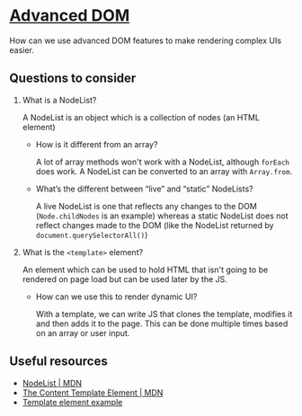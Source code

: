 # [Advanced DOM](https://learn.foundersandcoders.com/course/syllabus/pre-app-6/spikes/)

How can we use advanced DOM features to make rendering complex UIs easier.

## Questions to consider

  1. What is a NodeList?

     A NodeList is an object which is a collection of nodes (an HTML element)

      - How is it different from an array?

         A lot of array methods won't work with a NodeList, although `forEach` does work. A NodeList can be converted to an array with `Array.from`.

      - What’s the different between “live” and “static” NodeLists?

         A live NodeList is one that reflects any changes to the DOM (`Node.childNodes` is an example) whereas a static NodeList does not reflect changes made to the DOM (like the NodeList returned by `document.querySelectorAll()`)

  2. What is the `<template>` element?

     An element which can be used to hold HTML that isn't going to be rendered on page load but can be used later by the JS.

     - How can we use this to render dynamic UI?

        With a template, we can write JS that clones the template, modifies it and then adds it to the page. This can be done multiple times based on an array or user input.

## Useful resources

- [NodeList | MDN](https://developer.mozilla.org/en-US/docs/Web/API/NodeList)
- [The Content Template Element | MDN](https://developer.mozilla.org/en-US/docs/Web/HTML/Element/template)
- [Template element example](https://codepen.io/oliverjam/pen/yLNEOQO?editors=1010)